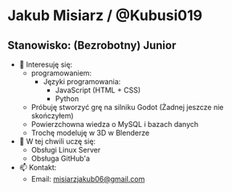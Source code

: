 # Jakub Misiarz / @Kubusi019
## Stanowisko: (Bezrobotny) Junior
- 👀 Interesuję się:
  -  programowaniem:
      - Języki programowania:
        - JavaScript (HTML + CSS)
        - Python
  - Próbuję stworzyć grę na silniku Godot (Żadnej jeszcze nie skończyłem)
  - Powierzchowna wiedza o MySQL i bazach danych
  - Trochę modeluję w 3D w Blenderze
- 🌱 W tej chwili uczę się:
  - Obsługi Linux Server
  - Obsługa GitHub'a
- 📫 Kontakt:
    - Email: misiarzjakub06@gmail.com
<!-- - ⚡ Fun fact: ... 
- 💞️ I’m looking to collaborate on ... -->

<!---
Kubusi019/Kubusi019 is a ✨ special ✨ repository because its `README.md` (this file) appears on your GitHub profile.
You can click the Preview link to take a look at your changes.
--->

